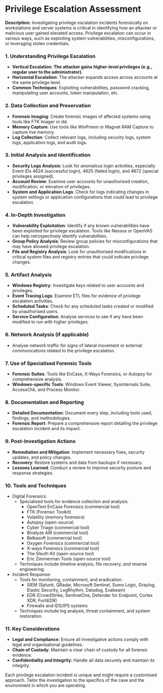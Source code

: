 # Privilege Escalation Assessment

**Description:** Investigating privilege escalation incidents forensically on workstations and server systems is critical in identifying how an attacker or malicious user gained elevated access. Privilege escalation can occur in various ways, such as exploiting system vulnerabilities, misconfigurations, or leveraging stolen credentials.

### **1. Understanding Privilege Escalation**

* **Vertical Escalation: The attacker gains higher-level privileges (e.g., regular user to the administrator).**
* **Horizontal Escalation**: The attacker expands access across accounts at the same privilege level.
* **Common Techniques**: Exploiting vulnerabilities, password cracking, manipulating user accounts, token manipulation, etc.

### **2. Data Collection and Preservation**

* **Forensic Imaging**: Create forensic images of affected systems using tools like FTK Imager or dd.
* **Memory Capture**: Use tools like WinPmem or Magnet RAM Capture to capture live memory.
* **Log Collection**: Collect relevant logs, including security logs, system logs, application logs, and audit logs.

### **3. Initial Analysis and Identification**

* **Security Logs Analysis**: Look for anomalous login activities, especially Event IDs 4624 (successful login), 4625 (failed login), and 4672 (special privileges assigned).
* **Account Review**: Examine user accounts for unauthorised creation, modification, or elevation of privileges.
* **System and Application Logs**: Check for logs indicating changes in system settings or application configurations that could lead to privilege escalation.

### **4. In-Depth Investigation**

* **Vulnerability Exploitation**: Identify if any known vulnerabilities have been exploited for privilege escalation. Tools like Nessus or OpenVAS can help retrospectively identify vulnerabilities.
* **Group Policy Analysis**: Review group policies for misconfigurations that may have allowed privilege escalation.
* **File and Registry Analysis**: Look for unauthorised modifications in critical system files and registry entries that could indicate privilege changes.

### **5. Artifact Analysis**

* **Windows Registry**: Investigate keys related to user accounts and privileges.
* **Event Tracing Logs**: Examine ETL files for evidence of privilege escalation activities.
* **Scheduled Tasks**: Check for any scheduled tasks created or modified by unauthorised users.
* **Service Configuration**: Analyse services to see if any have been modified to run with higher privileges.

### **6. Network Analysis (if applicable)**

* Analyse network traffic for signs of lateral movement or external communications related to the privilege escalation.

### **7. Use of Specialised Forensic Tools**

* **Forensic Suites**: Tools like EnCase, X-Ways Forensics, or Autopsy for comprehensive analysis.
* **Windows-specific Tools**: Windows Event Viewer, Sysinternals Suite, AccessChk, and Process Monitor.

### **8. Documentation and Reporting**

* **Detailed Documentation**: Document every step, including tools used, findings, and methodologies.
* **Forensic Report**: Prepare a comprehensive report detailing the privilege escalation incident and its impact.

### **9. Post-Investigation Actions**

* **Remediation and Mitigation**: Implement necessary fixes, security updates, and policy changes.
* **Recovery**: Restore systems and data from backups if necessary.
* **Lessons Learned**: Conduct a review to improve security posture and response strategies.

### **10.** Tools and Techniques

* Digital Forensics:
  * Specialised tools for evidence collection and analysis:
    * OpenText EnCase Forensics (commercial tool)
    * FTK (Forensic Toolkit)
    * Volatility (memory forensics)
    * Autopsy (open-source)
    * Cyber Triage (commercial tool)
    * Binalyze AIR (commercial tool)
    * Belkasoft (commercial tool)
    * Oxygen Forensics (commercial tool)
    * X-ways Forensics (commercial tool)
    * The Sleuth Kit (open-source tool)
    * Eric Zimmerman Tools (open-source tool)
  * Techniques include timeline analysis, file recovery, and reverse engineering.
* Incident Response:
  * Tools for monitoring, containment, and eradication:
    * SIEM (Splunk, QRadar, Microsoft Sentinel, Sumo Logic, Graylog, Elastic Security, LogRhythm, Datadog, Exabeam)
    * EDR (CrowdStrike, SentinelOne, Defender for Endpoint, Cortex XDR, FortiEDR)
    * Firewalls and IDS/IPS systems
  * Techniques include log analysis, threat containment, and system restoration.

### **11. Key Considerations**

* **Legal and Compliance**: Ensure all investigative actions comply with legal and organisational guidelines.
* **Chain of Custody**: Maintain a clear chain of custody for all forensic evidence.
* **Confidentiality and Integrity**: Handle all data securely and maintain its integrity.

Each privilege escalation incident is unique and might require a customised approach. Tailor the investigation to the specifics of the case and the environment in which you are operating.
